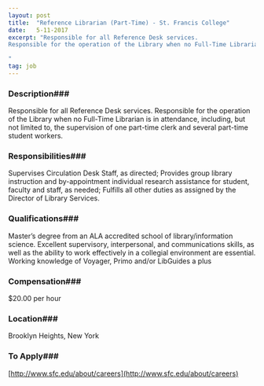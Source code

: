 ```yaml
---
layout: post
title:  "Reference Librarian (Part-Time) - St. Francis College"
date:   5-11-2017
excerpt: "Responsible for all Reference Desk services.
Responsible for the operation of the Library when no Full-Time Librarian is in attendance, including, but not limited to, the supervision of one part-time clerk and several part-time student workers.

"
tag: job
---
```


### Description###

Responsible for all Reference Desk services.
Responsible for the operation of the Library when no Full-Time Librarian is in attendance, including, but not limited to, the supervision of one part-time clerk and several part-time student workers.




### Responsibilities###

Supervises Circulation Desk Staff, as directed;
Provides group library instruction and by-appointment individual research assistance for student, faculty and staff, as needed;
Fulfills all other duties as assigned by the Director of Library Services.


### Qualifications###

Master’s degree from an ALA accredited school of library/information science.
Excellent supervisory, interpersonal, and communications skills, as well as the ability to work effectively in a collegial environment are essential.
Working knowledge of Voyager, Primo and/or LibGuides a plus


### Compensation###

$20.00 per hour


### Location###

Brooklyn Heights, New York




### To Apply###

[http://www.sfc.edu/about/careers](http://www.sfc.edu/about/careers)





